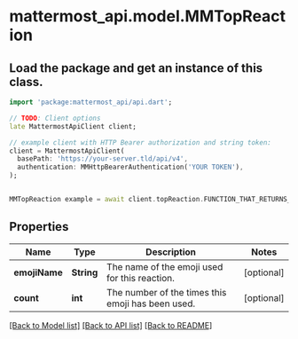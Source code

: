 # mattermost_api.model.MMTopReaction

## Load the package and get an instance of this class.
```dart
import 'package:mattermost_api/api.dart';

// TODO: Client options
late MattermostApiClient client;

// example client with HTTP Bearer authorization and string token:
client = MattermostApiClient(
  basePath: 'https://your-server.tld/api/v4',
  authentication: MMHttpBearerAuthentication('YOUR TOKEN'),
);


MMTopReaction example = await client.topReaction.FUNCTION_THAT_RETURNS_THIS_CLASS();

```

## Properties
Name | Type | Description | Notes
------------ | ------------- | ------------- | -------------
**emojiName** | **String** | The name of the emoji used for this reaction. | [optional] 
**count** | **int** | The number of the times this emoji has been used. | [optional] 

[[Back to Model list]](../GENERATED_README.md#documentation-for-models) [[Back to API list]](../GENERATED_README.md#documentation-for-api-endpoints) [[Back to README]](../GENERATED_README.md)


